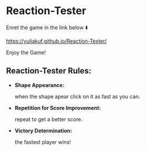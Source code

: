 # Reaction-Tester 
Enret the game in the link below ⬇️

https://yuliakuf.github.io/Reaction-Tester/

Enjoy the Game!

##  Reaction-Tester Rules:
- **Shape Appearance:**
  
  when the shape apear click on it as fast as you  can.
  
- **Repetition for Score Improvement:**
  
  repeat to get a better score.
  
- **Victory Determination:**
  
  the fastest player wins!
